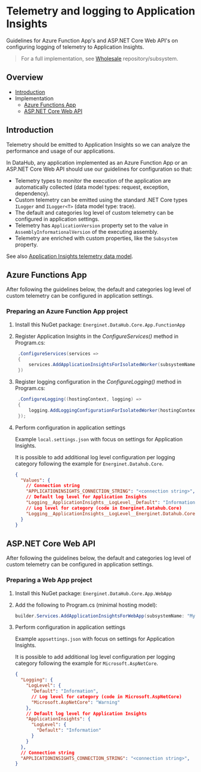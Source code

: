 # Telemetry and logging to Application Insights

Guidelines for Azure Function App's and ASP.NET Core Web API's on configuring logging of telemetry to Application Insights.

> For a full implementation, see [Wholesale](https://github.com/Energinet-DataHub/opengeh-wholesale) repository/subsystem.

## Overview

- [Introduction](#introduction)
- Implementation
    - [Azure Functions App](#azure-functions-app)
    - [ASP.NET Core Web API](#aspnet-core-web-api)

## Introduction

Telemetry should be emitted to Application Insights so we can analyze the performance and usage of our applications.

In DataHub, any application implemented as an Azure Function App or an ASP.NET Core Web API should use our guidelines for configuration so that:

- Telemetry types to monitor the execution of the application are automatically collected (data model types: request, exception, dependency).
- Custom telemetry can be emitted using the standard .NET Core types `ILogger` and `ILogger<T>` (data model type: trace).
- The default and categories log level of custom telemetry can be configured in application settings.
- Telemetry has `ApplicationVersion` property set to the value in `AssemblyInformationalVersion` of the executing assembly.
- Telemetry are enriched with custom properties, like the `Subsystem` property.

See also [Application Insights telemetry data model](https://learn.microsoft.com/en-us/azure/azure-monitor/app/data-model-complete).

## Azure Functions App

After following the guidelines below, the default and categories log level of custom telemetry can be configured in application settings.

### Preparing an Azure Function App project

1) Install this NuGet package:
   `Energinet.DataHub.Core.App.FunctionApp`

1) Register Application Insights in the _ConfigureServices()_ method in Program.cs:

   ```cs
    .ConfigureServices(services =>
    {
        services.AddApplicationInsightsForIsolatedWorker(subsystemName: "MySubsystem");
    })
   ```

1) Register logging configuration in the _ConfigureLogging()_ method in Program.cs:

   ```cs
    .ConfigureLogging((hostingContext, logging) =>
    {
        logging.AddLoggingConfigurationForIsolatedWorker(hostingContext);
    });
   ```

1) Perform configuration in application settings

   Example `local.settings.json` with focus on settings for Application Insights.

   It is possible to add additional log level configuration per logging category following the example for `Energinet.Datahub.Core`.

   ```json
   {
     "Values": {
       // Connection string
       "APPLICATIONINSIGHTS_CONNECTION_STRING": "<connection string>",
       // Default log level for Application Insights
       "Logging__ApplicationInsights__LogLevel__Default": "Information",
       // Log level for category (code in Energinet.Datahub.Core)
       "Logging__ApplicationInsights__LogLevel__Energinet.Datahub.Core": "Information",
     }
   }
   ```

## ASP.NET Core Web API

After following the guidelines below, the default and categories log level of custom telemetry can be configured in application settings.

### Preparing a Web App project

1) Install this NuGet package:
   `Energinet.DataHub.Core.App.WebApp`

1) Add the following to Program.cs (minimal hosting model):

   ```cs
   builder.Services.AddApplicationInsightsForWebApp(subsystemName: "MySubsystem");
   ```

1) Perform configuration in application settings

   Example `appsettings.json` with focus on settings for Application Insights.

   It is possible to add additional log level configuration per logging category following the example for `Microsoft.AspNetCore`.

   ```json
   {
     "Logging": {
       "LogLevel": {
         "Default": "Information",
         // Log level for category (code in Microsoft.AspNetCore)
         "Microsoft.AspNetCore": "Warning"
       },
       // Default log level for Application Insights
       "ApplicationInsights": {
         "LogLevel": {
           "Default": "Information"
         }
       }
     },
     // Connection string
     "APPLICATIONINSIGHTS_CONNECTION_STRING": "<connection string>",
   }
   ```
